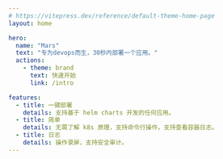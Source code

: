 ```yaml
---
# https://vitepress.dev/reference/default-theme-home-page
layout: home

hero:
  name: "Mars"
  text: "专为devops而生，30秒内部署一个应用。"
  actions:
    - theme: brand
      text: 快速开始
      link: /intro

features:
  - title: 一键部署
    details: 支持基于 helm charts 开发的任何应用。
  - title: 简单
    details: 无需了解 k8s 原理，支持命令行操作，支持查看容器日志。
  - title: 日志
    details: 操作录屏，支持安全审计。
---
```


